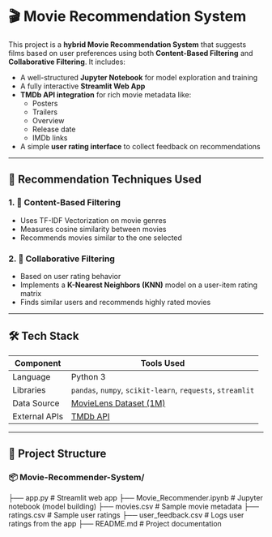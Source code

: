 # 🎬 Movie Recommendation System

This project is a **hybrid Movie Recommendation System** that suggests films based on user preferences using both **Content-Based Filtering** and **Collaborative Filtering**. It includes:

- A well-structured **Jupyter Notebook** for model exploration and training
- A fully interactive **Streamlit Web App**
- **TMDb API integration** for rich movie metadata like:
  - Posters
  - Trailers
  - Overview
  - Release date
  - IMDb links
- A simple **user rating interface** to collect feedback on recommendations

---

## 🧠 Recommendation Techniques Used

### 1. 🎯 Content-Based Filtering
- Uses TF-IDF Vectorization on movie genres
- Measures cosine similarity between movies
- Recommends movies similar to the one selected

### 2. 👥 Collaborative Filtering
- Based on user rating behavior
- Implements a **K-Nearest Neighbors (KNN)** model on a user-item rating matrix
- Finds similar users and recommends highly rated movies

---

## 🛠 Tech Stack

| Component         | Tools Used                                  |
|------------------|----------------------------------------------|
| Language         | Python 3                                     |
| Libraries        | `pandas`, `numpy`, `scikit-learn`, `requests`, `streamlit` |
| Data Source      | [MovieLens Dataset (1M)](https://grouplens.org/datasets/movielens/) |
| External APIs    | [TMDb API](https://www.themoviedb.org/documentation/api) |

---

## 📁 Project Structure
### 📦 Movie-Recommender-System/
├── app.py # Streamlit web app
├── Movie_Recommender.ipynb # Jupyter notebook (model building)
├── movies.csv # Sample movie metadata
├── ratings.csv # Sample user ratings
├── user_feedback.csv # Logs user ratings from the app
├── README.md # Project documentation
